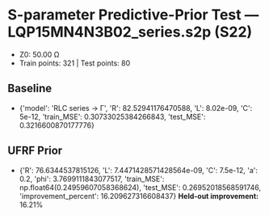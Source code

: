 # S-parameter Predictive-Prior Test — LQP15MN4N3B02_series.s2p (S22)
- Z0: 50.00 Ω
- Train points: 321  |  Test points: 80

## Baseline
- {'model': 'RLC series -> Γ', 'R': 82.52941176470588, 'L': 8.02e-09, 'C': 5e-12, 'train_MSE': 0.30733025384266843, 'test_MSE': 0.3216600870177776}

## UFRF Prior
- {'R': 76.6344537815126, 'L': 7.4471428571428564e-09, 'C': 7.5e-12, 'a': 0.2, 'phi': 3.7699111843077517, 'train_MSE': np.float64(0.24959607058368624), 'test_MSE': 0.26952018568591746, 'improvement_percent': 16.209627316608437}
**Held-out improvement:** 16.21%